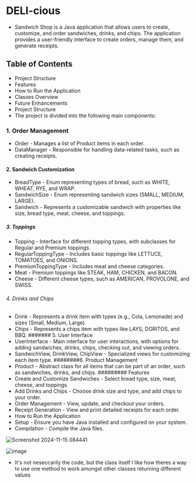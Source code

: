 # DELI-cious 
* Sandwich Shop is a Java application that allows users to create, customize, and order sandwiches, drinks, and chips. The application provides a user-friendly interface to create orders, manage them, and generate receipts.

## Table of Contents

* Project Structure
* Features
* How to Run the Application
* Classes Overview
* Future Enhancements
* Project Structure
* The project is divided into the following main components:

### 1. Order Management
* Order - Manages a list of Product items in each order.
* DataManager - Responsible for handling data-related tasks, such as creating receipts.
#### 2. Sandwich Customization
* BreadType - Enum representing types of bread, such as WHITE, WHEAT, RYE, and WRAP.
* SandwichSize - Enum representing sandwich sizes (SMALL, MEDIUM, LARGE).
* Sandwich - Represents a customizable sandwich with properties like size, bread type, meat, cheese, and toppings.
##### 3. Toppings
* Topping - Interface for different topping types, with subclasses for Regular and Premium toppings.
* RegularToppingType - Includes basic toppings like LETTUCE, TOMATOES, and ONIONS.
* PremiumToppingType - Includes meat and cheese categories.
* Meat - Premium toppings like STEAK, HAM, CHICKEN, and BACON.
* Cheese - Different cheese types, such as AMERICAN, PROVOLONE, and SWISS.
###### 4. Drinks and Chips
* Drink - Represents a drink item with types (e.g., Cola, Lemonade) and sizes (Small, Medium, Large).
* Chips - Represents a chips item with types like LAYS, DORITOS, and BBQ.
####### 5. User Interface
* UserInterface - Main interface for user interactions, with options for adding sandwiches, drinks, chips, checking out, and viewing orders.
* SandwichView, DrinkView, ChipView - Specialized views for customizing each item type.
########6. Product Management
* Product - Abstract class for all items that can be part of an order, such as sandwiches, drinks, and chips.
######### Features
* Create and Customize Sandwiches - Select bread type, size, meat, cheese, and toppings.
* Add Drinks and Chips - Choose drink size and type, and add chips to your order.
* Order Management - View, update, and checkout your orders.
* Receipt Generation - View and print detailed receipts for each order.
* How to Run the Application
* Setup - Ensure you have Java installed and configured on your system.
* Compilation - Compile the Java files.

 
![Screenshot 2024-11-15 084441](https://github.com/user-attachments/assets/9d1c7b35-af4b-4336-9de2-7acf41f6da7f)


![image](https://github.com/user-attachments/assets/f43e0465-a8f3-4ae4-9ef6-f91af09560b7)

* It's not neseccarily the code, but the class itself I like how theres a way to use one method to work amongst other classes returning different values
